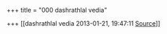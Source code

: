 +++
title = "000 dashrathlal vedia"

+++
[[dashrathlal vedia	2013-01-21, 19:47:11 [Source](https://groups.google.com/g/bvparishat/c/eWdTkxdtjEg)]]



